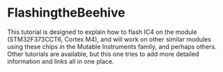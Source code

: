 # FlashingtheBeehive

This tutorial is designed to explain how to flash IC4 on the module (STM32F373CCT6, Cortex M4), and will work on other similar modules using these chips in the Mutable Instruments family, and perhaps others. Other tutorials are available, but this one tries to add more detailed information and links all in one place.
